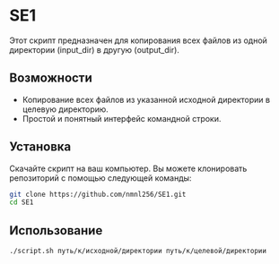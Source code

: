 # SE1

Этот скрипт предназначен для копирования всех файлов из одной директории (input_dir) в другую (output_dir).

## Возможности

- Копирование всех файлов из указанной исходной директории в целевую директорию.
- Простой и понятный интерфейс командной строки.

## Установка

Скачайте скрипт на ваш компьютер. Вы можете клонировать репозиторий с помощью следующей команды:

```bash
git clone https://github.com/nmnl256/SE1.git
cd SE1
```
## Использование
```bash
./script.sh путь/к/исходной/директории путь/к/целевой/директории
```

